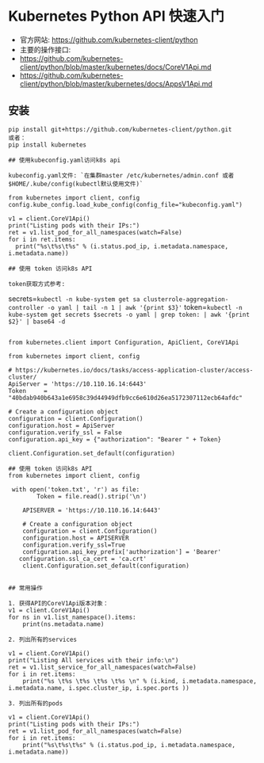 # Kubernetes Python API 快速入门

* 官方网站: https://github.com/kubernetes-client/python
* 主要的操作接口: 
* https://github.com/kubernetes-client/python/blob/master/kubernetes/docs/CoreV1Api.md
* https://github.com/kubernetes-client/python/blob/master/kubernetes/docs/AppsV1Api.md

## 安装

```
pip install git+https://github.com/kubernetes-client/python.git
或者：
pip install kubernetes

## 使用kubeconfig.yaml访问k8s api

kubeconfig.yaml文件: `在集群master /etc/kubernetes/admin.conf 或者 $HOME/.kube/config(kubectl默认使用文件)`
 
from kubernetes import client, config
config.kube_config.load_kube_config(config_file="kubeconfig.yaml")

v1 = client.CoreV1Api()
print("Listing pods with their IPs:")
ret = v1.list_pod_for_all_namespaces(watch=False)
for i in ret.items:
  print("%s\t%s\t%s" % (i.status.pod_ip, i.metadata.namespace, i.metadata.name))

## 使用 token 访问k8s API

token获取方式参考:
```
secrets=`kubectl -n kube-system get sa clusterrole-aggregation-controller -o yaml | tail -n 1 | awk '{print $3}'`
token=`kubectl -n kube-system get secrets $secrets -o yaml | grep token: | awk '{print $2}' | base64 -d `  
```

from kubernetes.client import Configuration, ApiClient, CoreV1Api

from kubernetes import client, config

# https://kubernetes.io/docs/tasks/access-application-cluster/access-cluster/
ApiServer = 'https://10.110.16.14:6443'
Token     = "40bdab940b643a1e6958c39d44949dfb9cc6e610d26ea5172307112ecb64afdc"

# Create a configuration object
configuration = client.Configuration()
configuration.host = ApiServer
configuration.verify_ssl = False
configuration.api_key = {"authorization": "Bearer " + Token}

client.Configuration.set_default(configuration)

## 使用 token 访问k8s API
from kubernetes import client, config

 with open('token.txt', 'r') as file:
        Token = file.read().strip('\n')

    APISERVER = 'https://10.110.16.14:6443'

    # Create a configuration object
    configuration = client.Configuration()
    configuration.host = APISERVER
    configuration.verify_ssl=True
    configuration.api_key_prefix['authorization'] = 'Bearer'
   configuration.ssl_ca_cert = 'ca.crt'
    client.Configuration.set_default(configuration)


## 常用操作

1. 获得API的CoreV1Api版本对象：
v1 = client.CoreV1Api()
for ns in v1.list_namespace().items:
    print(ns.metadata.name)

2. 列出所有的services

v1 = client.CoreV1Api()
print("Listing All services with their info:\n")
ret = v1.list_service_for_all_namespaces(watch=False)
for i in ret.items:
    print("%s \t%s \t%s \t%s \t%s \n" % (i.kind, i.metadata.namespace, i.metadata.name, i.spec.cluster_ip, i.spec.ports ))

3. 列出所有的pods

v1 = client.CoreV1Api()
print("Listing pods with their IPs:")
ret = v1.list_pod_for_all_namespaces(watch=False)
for i in ret.items:
    print("%s\t%s\t%s" % (i.status.pod_ip, i.metadata.namespace, i.metadata.name))

